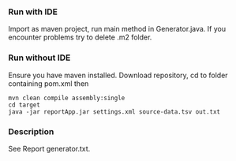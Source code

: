 ### Run with IDE

Import as maven project, run main method in Generator.java.
If you encounter problems try to delete .m2 folder.

### Run without IDE

Ensure you have maven installed. 
Download repository, cd to folder containing pom.xml then

``mvn clean compile assembly:single``<br>
``cd target``<br>
``java -jar reportApp.jar settings.xml source-data.tsv out.txt``<br>

### Description

See Report generator.txt.